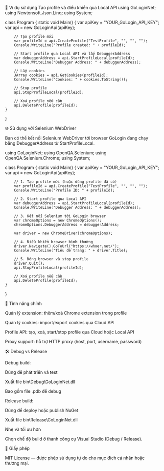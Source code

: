 🚀 Ví dụ sử dụng
Tạo profile và điều khiển qua Local API
using GoLoginNet;
using Newtonsoft.Json.Linq;
using System;

class Program
{
    static void Main()
    {
        var apiKey = "YOUR_GoLogin_API_KEY";
        var api = new GoLoginApi(apiKey);

        // Tạo profile mới
        var profileId = api.CreateProfile("TestProfile", "", "", "");
        Console.WriteLine("Profile created: " + profileId);

        // Start profile qua Local API và lấy DebuggerAddress
        var debuggerAddress = api.StartProfileLocal(profileId);
        Console.WriteLine("Debugger Address: " + debuggerAddress);

        // Lấy cookies
        JArray cookies = api.GetCookies(profileId);
        Console.WriteLine("Cookies: " + cookies.ToString());

        // Stop profile
        api.StopProfileLocal(profileId);

        // Xoá profile nếu cần
        api.DeleteProfile(profileId);
    }
}

🌐 Sử dụng với Selenium WebDriver

Bạn có thể kết nối Selenium WebDriver tới browser GoLogin đang chạy
bằng DebuggerAddress từ StartProfileLocal.

using GoLoginNet;
using OpenQA.Selenium;
using OpenQA.Selenium.Chrome;
using System;

class Program
{
    static void Main()
    {
        var apiKey = "YOUR_GoLogin_API_KEY";
        var api = new GoLoginApi(apiKey);

        // 1. Tạo profile mới (hoặc dùng profile đã có)
        var profileId = api.CreateProfile("TestProfile", "", "", "");
        Console.WriteLine("Profile ID: " + profileId);

        // 2. Start profile qua Local API
        var debuggerAddress = api.StartProfileLocal(profileId);
        Console.WriteLine("Debugger Address: " + debuggerAddress);

        // 3. Kết nối Selenium tới GoLogin browser
        var chromeOptions = new ChromeOptions();
        chromeOptions.DebuggerAddress = debuggerAddress;

        var driver = new ChromeDriver(chromeOptions);

        // 4. Điều khiển browser bình thường
        driver.Navigate().GoToUrl("https://whoer.net/");
        Console.WriteLine("Tiêu đề trang: " + driver.Title);

        // 5. Đóng browser và stop profile
        driver.Quit();
        api.StopProfileLocal(profileId);

        // Xoá profile nếu cần
        api.DeleteProfile(profileId);
    }
}

🔧 Tính năng chính

Quản lý extension: thêm/xoá Chrome extension trong profile

Quản lý cookies: import/export cookies qua Cloud API

Profile API: tạo, xoá, start/stop profile qua Cloud hoặc Local API

Proxy support: hỗ trợ HTTP proxy (host, port, username, password)

🛠️ Debug vs Release

Debug build:

Dùng để phát triển và test

Xuất file bin\Debug\GoLoginNet.dll

Bao gồm file .pdb để debug

Release build:

Dùng để deploy hoặc publish NuGet

Xuất file bin\Release\GoLoginNet.dll

Nhẹ và tối ưu hơn

Chọn chế độ build ở thanh công cụ Visual Studio (Debug / Release).

📄 Giấy phép

MIT License — được phép sử dụng tự do cho mục đích cá nhân hoặc thương mại.
